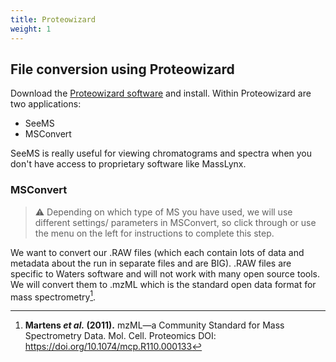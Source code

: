 ```yaml
---
title: Proteowizard
weight: 1
---
```


## File conversion using Proteowizard

Download the [Proteowizard software](https://proteowizard.sourceforge.io/) and install. Within Proteowizard are two applications:

- SeeMS
- MSConvert

SeeMS is really useful for viewing chromatograms and spectra when you don't have access to proprietary software like MassLynx.

### MSConvert

> :warning: Depending on which type of MS you have used, we will use different settings/ parameters in MSConvert, so click through or use the menu on the left for instructions to complete this step.

We want to convert our .RAW files (which each contain lots of data and metadata about the run in separate files and are BIG). .RAW files are specific to Waters software and will not work with many open source tools. We will convert them to .mzML which is the standard open data format for mass spectrometry[^1]. 

[^1]:**Martens *et al.* (2011).** mzML—a Community Standard for Mass Spectrometry Data. Mol. Cell. Proteomics DOI: https://doi.org/10.1074/mcp.R110.000133 

